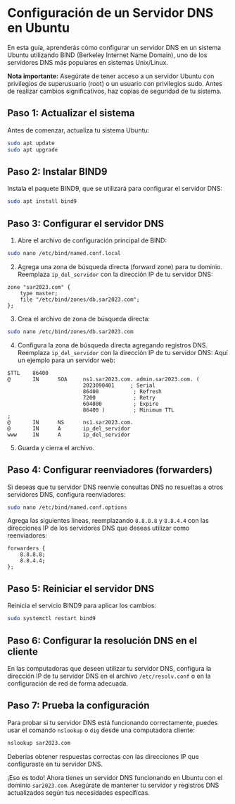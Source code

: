 # Configuración de un Servidor DNS en Ubuntu

En esta guía, aprenderás cómo configurar un servidor DNS en un sistema Ubuntu utilizando BIND (Berkeley Internet Name Domain), uno de los servidores DNS más populares en sistemas Unix/Linux.

**Nota importante:** Asegúrate de tener acceso a un servidor Ubuntu con privilegios de superusuario (root) o un usuario con privilegios sudo. Antes de realizar cambios significativos, haz copias de seguridad de tu sistema.

## Paso 1: Actualizar el sistema

Antes de comenzar, actualiza tu sistema Ubuntu:

```bash
sudo apt update
sudo apt upgrade
```

## Paso 2: Instalar BIND9

Instala el paquete BIND9, que se utilizará para configurar el servidor DNS:

```bash
sudo apt install bind9
```

## Paso 3: Configurar el servidor DNS

1. Abre el archivo de configuración principal de BIND:

```bash
sudo nano /etc/bind/named.conf.local
```

2. Agrega una zona de búsqueda directa (forward zone) para tu dominio. Reemplaza `ip_del_servidor` con la dirección IP de tu servidor DNS:

```plaintext
zone "sar2023.com" {
    type master;
    file "/etc/bind/zones/db.sar2023.com";
};
```

3. Crea el archivo de zona de búsqueda directa:

```bash
sudo nano /etc/bind/zones/db.sar2023.com
```

4. Configura la zona de búsqueda directa agregando registros DNS. Reemplaza `ip_del_servidor` con la dirección IP de tu servidor DNS: Aquí un ejemplo para un servidor web:

```plaintext
$TTL    86400
@       IN      SOA     ns1.sar2023.com. admin.sar2023.com. (
                        2023090401     ; Serial
                        86400           ; Refresh
                        7200            ; Retry
                        604800          ; Expire
                        86400 )         ; Minimum TTL
;
@       IN      NS      ns1.sar2023.com.
@       IN      A       ip_del_servidor
www     IN      A       ip_del_servidor
```

5. Guarda y cierra el archivo.

## Paso 4: Configurar reenviadores (forwarders)

Si deseas que tu servidor DNS reenvíe consultas DNS no resueltas a otros servidores DNS, configura reenviadores:

```bash
sudo nano /etc/bind/named.conf.options
```

Agrega las siguientes líneas, reemplazando `8.8.8.8` y `8.8.4.4` con las direcciones IP de los servidores DNS que deseas utilizar como reenviadores:

```plaintext
forwarders {
    8.8.8.8;
    8.8.4.4;
};
```

## Paso 5: Reiniciar el servidor DNS

Reinicia el servicio BIND9 para aplicar los cambios:

```bash
sudo systemctl restart bind9
```

## Paso 6: Configurar la resolución DNS en el cliente

En las computadoras que deseen utilizar tu servidor DNS, configura la dirección IP de tu servidor DNS en el archivo `/etc/resolv.conf` o en la configuración de red de forma adecuada.

## Paso 7: Prueba la configuración

Para probar si tu servidor DNS está funcionando correctamente, puedes usar el comando `nslookup` o `dig` desde una computadora cliente:

```bash
nslookup sar2023.com
```

Deberías obtener respuestas correctas con las direcciones IP que configuraste en tu servidor DNS.

¡Eso es todo! Ahora tienes un servidor DNS funcionando en Ubuntu con el dominio `sar2023.com`. Asegúrate de mantener tu servidor y registros DNS actualizados según tus necesidades específicas.
